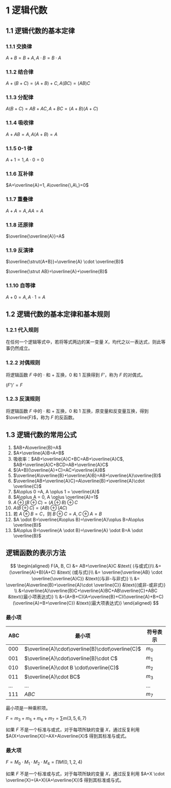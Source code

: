 # 1 逻辑代数

## 1.1 逻辑代数的基本定律

### 1.1.1 交换律 

$A+B=B+A, A \cdot B = B \cdot A$

### 1.1.2 结合律

$A+(B+C)=(A+B)+C, A(BC)=(AB)C$

### 1.1.3 分配律

$A(B+C)=AB+AC, A+BC=(A+B)(A+C)$

### 1.1.4 吸收律

$A+AB=A, A(A+B)=A$

### 1.1.5 0-1 律

$A+1=1, A\cdot 0=0$

### 1.1.6 互补律

$A+\overline{A}=1, A\overline{\,A\,}=0$

### 1.1.7 重叠律

$A+A=A, AA=A$

### 1.1.8 还原律

$\overline{\overline{A}}=A$

### 1.1.9 反演律

$\overline{\strut{A+B}}=\overline{A} \cdot \overline{B}$

$\overline{\strut AB}=\overline{A}+\overline{B}$

### 1.1.10 自等律

$A+0=A, A\cdot1=A$

## 1.2 逻辑代数的基本定律和基本规则

### 1.2.1 代入规则

在任何一个逻辑等式中，若将等式两边的某一变量 $X$，均代之以一表达式，则此等事仍然成立。

### 1.2.2 对偶规则

将逻辑函数 $F$ 中的 $\cdot$ 和 $+$ 互换，$0$ 和 $1$ 互换得到 $F’$，称为 $F$ 的对偶式。

$(F’)’=F$

### 1.2.3 反演规则

将逻辑函数 $F$ 中的 $\cdot$ 和 $+$ 互换，$0$ 和 $1$ 互换，原变量和反变量互换，得到 $\overline{F}$，称为 $F$ 的反函数。

## 1.3 逻辑代数的常用公式


1. $AB+A\overline{B}=A$
2. $A+\overline{A}B=A+B$
3. 吸收率：$AB+\overline{A}C+BC=AB+\overline{A}C$, $AB+\overline{A}C+BCD=AB+\overline{A}C$
4. $(A+B)(\overline{A}+C)=AC+\overline{A}B$
5. $\overline{A\overline{B}+\overline{A}B}=AB+\overline{A}\overline{B}$
6. $\overline{AB+\overline{A}C}=A\overline{B}+\overline{A}\cdot \overline{C}$
7. $A\oplus 0 =A, A \oplus 1 = \overline{A}$
8. $A\oplus A = 0, A \oplus \overline{A}=1$
9. $A \oplus (B \oplus C)=(A \oplus B) \oplus C$
10. $A(B \oplus C)=(AB) \oplus (AC)$
11. 若 $A \oplus B = C$，则 $B \oplus C = A, C \oplus A = B$
12. $A \odot B=\overline{A\oplus B}=\overline{A}\oplus B=A\oplus \overline{B}$
13. $A\oplus B=\overline{A \odot B}=\overline{A} \odot B=A \odot \overline{B}$

## 逻辑函数的表示方法

$$
\begin{aligned}
F(A, B, C) &= AB+\overline{A}C &\text{ (与或式)}\\
&=(\overline{A}+B)(A+C) &\text{ (或与式)}\\
&= \overline{\overline{AB} \cdot \overline{\overline{A}C}} &\text{(与非-与非式)} \\
&= \overline{A\overline{B}+\overline{A}\cdot \overline{C}} &\text{(或非-或非式)} \\
&=\overline{A}\overline{B}C+\overline{A}BC+AB\overline{C}+ABC &\text{(最小项表达式)} \\
&=(A+B+C)(A+\overline{B}+C)(\overline{A}+B+C)(\overline{A}+B+\overline{C}) &\text{(最大项表达式)}
\end{aligned} 
$$
### 最小项

| ABC | 最小项                                           | 符号表示 |
| --- | ------------------------------------------------ | -------- |
| 000 | $\overline{A}\cdot\overline{B}\cdot\overline{C}$ | $m_0$    |
| 001 | $\overline{A}\cdot\overline{B}\cdot C$           | $m_1$    |
| 010 | $\overline{A}\cdot B \cdot\overline{C}$          | $m_2$    |
| 011 |          $\overline{A}\cdot BC$                                        | $m_3$    |
| …   | …                                                | …        |
| 111 | $ABC$                                            | $m_7$         |

最小项是一种乘积项。

$F=m_3+m_5+m_6+m_7=\sum m(3,5,6,7)$

如果 $F$ 不是一个标准与或式，对于每项所缺的变量 $X$，通过反复利用 $A(X+\overline{X})=AX+A\overline{X}$ 得到其标准与或式。

### 最大项

$F=M_0\cdot M_1 \cdot M_2 \cdot M_4=\prod M(0,1,2,4)$

如果 $F$ 不是一个标准或与式，对于每项所缺的变量 $X$，通过反复利用 $A+X \cdot \overline{X}=(A+X)(A+\overline{X})$ 得到其标准或与式。






